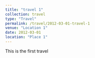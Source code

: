 ```yaml
---
title: "travel 1"
collection: travel
type: "Travel"
permalink: /travel/2012-03-01-travel-1
venue: "Location 1"
date: 2012-03-01
location: "Place 1"
---
```


This is the first travel
